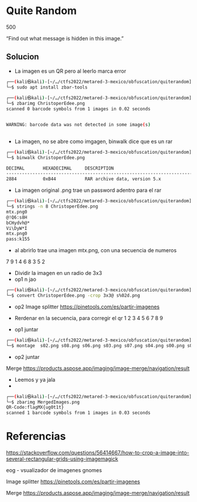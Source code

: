  # Quite Random
500

“Find out what message is hidden in this image.”


## Solucion
- La imagen es un QR pero al leerlo marca error

```bash
┌──(kali㉿kali)-[~/…/ctfs2022/metared-3-mexico/obfuscation/quiterandom]
└─$ sudo apt install zbar-tools    
                                             
┌──(kali㉿kali)-[~/…/ctfs2022/metared-3-mexico/obfuscation/quiterandom]
└─$ zbarimg ChristoperEdee.png 
scanned 0 barcode symbols from 1 images in 0.02 seconds


WARNING: barcode data was not detected in some image(s)
 
```
- La imagen, no se abre como imgagen, binwalk dice que es un rar

```bash
┌──(kali㉿kali)-[~/…/ctfs2022/metared-3-mexico/obfuscation/quiterandom]
└─$ binwalk ChristoperEdee.png   

DECIMAL       HEXADECIMAL     DESCRIPTION
--------------------------------------------------------------------------------
2884          0xB44           RAR archive data, version 5.x
```

- La imagen original .png trae un password adentro para el rar
```bash
┌──(kali㉿kali)-[~/…/ctfs2022/metared-3-mexico/obfuscation/quiterandom]
└─$ strings -n 8 ChristoperEdee.png
mtx.png0
@!Q6:s8H
bCHydvh@*
Vi\DyW*I
mtx.png0
pass:k155
```

- al abrirlo trae una imagen mtx.png, con una secuencia de numeros

7 9 1
4 6 8
3 5 2

- Dividir la imagen en un radio de 3x3
- op1 n jao
```bash
┌──(kali㉿kali)-[~/…/ctfs2022/metared-3-mexico/obfuscation/quiterandom]
└─$ convert ChristoperEdee.png -crop 3x3@ s%02d.png 
```
- op2
Image splitter
https://pinetools.com/es/partir-imagenes


- Rerdenar en la secuencia, para corregir el qr
1 2 3
4 5 6
7 8 9

- op1 juntar
```bash
┌──(kali㉿kali)-[~/…/ctfs2022/metared-3-mexico/obfuscation/quiterandom]
└─$ montage  s02.png s08.png s06.png s03.png s07.png s04.png s00.png s05.png s01.png -geometry +3+3 -tile 3x3 okbar.png

```

- op2 juntar

Merge
https://products.aspose.app/imaging/image-merge/navigation/result
- Leemos y ya jala
- 
```bash
┌──(kali㉿kali)-[~/…/ctfs2022/metared-3-mexico/obfuscation/quiterandom]
└─$ zbarimg MergedImages.png 
QR-Code:flagMX{ug0t1t}
scanned 1 barcode symbols from 1 images in 0.03 seconds


```


# Referencias

https://stackoverflow.com/questions/56414667/how-to-crop-a-image-into-several-rectangular-grids-using-imagemagick

eog - vsualizador de imagenes gnomes


Image splitter
https://pinetools.com/es/partir-imagenes

Merge
https://products.aspose.app/imaging/image-merge/navigation/result


